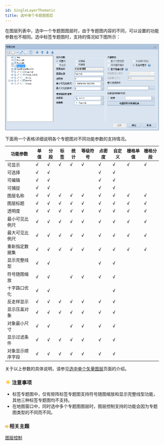 ```yaml
---
id: SingleLayerThematic
title: 选中单个专题图图层
---
```

在图层列表中，选中一个专题图图层时，由于专题图内容的不同，可以设置的功能参数也不相同。选中标签专题图时，支持的情况如下图所示：

![](img/SingleThematic.png)  

下面用一个表格详细说明各个专题图对不同功能参数的支持情况。

功能参数 | 单值 | 分段 | 标签 | 统计 | 等级符号 | 点密度 | 自定义 | 栅格单值 | 栅格分段  
---|---|---|---|---|---|---|---|---|---  
可显示 | √ | √ | √ | √ | √ | √ | √ | √ | √  
可选择 | √ | √ |  |  |  | √ | √ |  |  
可编辑 | √ | √ |  |  |  | √ | √ |  |  
可捕捉 | √ | √ |  |  |  | √ | √ |  |  
图层名称 | √ | √ | √ | √ | √ | √ | √ | √ | √  
图层标题 | √ | √ | √ | √ | √ | √ | √ | √ | √  
透明度 | √ | √ | √ | √ | √ | √ | √ | √ | √  
最小可见比例尺 | √ | √ | √ | √ | √ | √ | √ | √ | √  
最大可见比例尺 | √ | √ | √ | √ | √ | √ | √ | √ | √  
重新指定数据集 | √ | √ | √ | √ | √ | √ | √ | √ | √  
显示完整线型 | √ | √ |  |  |  | √ | √ |  |  
符号随图缩放 | √ | √ |  | √ | √ | √ | √ |  |  
十字路口优化 | √ | √ |  |  |  |  | √ |  |  
反走样显示 | √ | √ | √ | √ | √ | √ | √ |  |  
显示压盖对象 | √ | √ | √ | √ | √ | √ | √ |  |  
对象最小尺寸 | √ | √ |  | √ | √ | √ | √ |  |  
显示过滤条件 | √ | √ | √ | √ | √ | √ | √ |  |  
对象显示顺序字段 | √ | √ | √ | √ | √ | √ | √ |  |  
  
关于以上参数的具体说明，请参见[选中单个矢量图层](SingleLayerVector)页面的介绍。

### ![](../../img/note.png)注意事项

  * 标签专题图中，仅有矩阵标签专题图支持符号随图缩放和显示完整线型功能，其他三种标签专题图均不支持。
  * 在地图窗口中，同时选中多个专题图图层时，图层控制支持的功能会因为专题图类型的不同而不同。

### ![](../../img/seealso.png)相关主题

 [图层控制](LayerControl)

